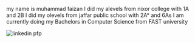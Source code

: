 my name is muhammad faizan
I did my alevels from nixor college with 1A and 2B
I did my olevels from jaffar public school with 2A* and 6As
I am currently doing my Bachelors in Computer Science from FAST university

![linkedin pfp](https://github.com/user-attachments/assets/aa962bdd-0bbb-4e7d-9f12-05cedfbfb312)



